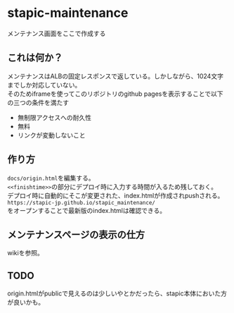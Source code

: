 # stapic-maintenance
メンテナンス画面をここで作成する

## これは何か？
メンテナンスはALBの固定レスポンスで返している。しかしながら、1024文字までしか対応していない。  
そのためiframeを使ってこのリポジトリのgithub pagesを表示することで以下の三つの条件を満たす
- 無制限アクセスへの耐久性
- 無料
- リンクが変動しないこと

## 作り方
`docs/origin.html`を編集する。  
`<<finishtime>>`の部分にデプロイ時に入力する時間が入るため残しておく。  
デプロイ時に自動的にそこが変更された、index.htmlが作成されpushされる。  
`https://stapic-jp.github.io/stapic_maintenance/`  
をオープンすることで最新版のindex.htmlは確認できる。

## メンテナンスページの表示の仕方
wikiを参照。

## TODO
origin.htmlがpublicで見えるのは少しいやとかだったら、stapic本体においた方が良いかも。